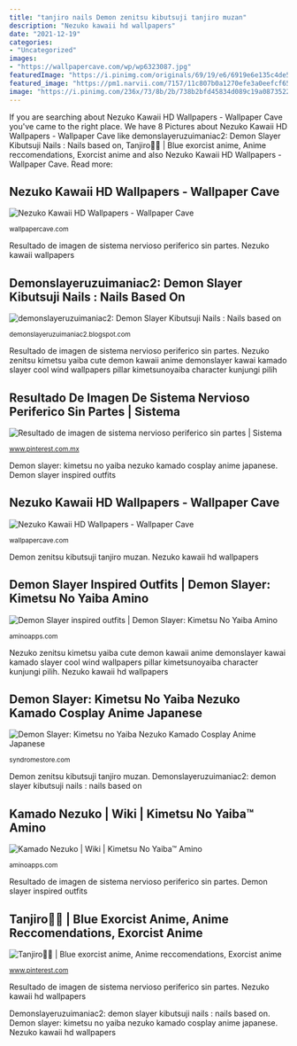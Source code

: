 ```yaml
---
title: "tanjiro nails Demon zenitsu kibutsuji tanjiro muzan"
description: "Nezuko kawaii hd wallpapers"
date: "2021-12-19"
categories:
- "Uncategorized"
images:
- "https://wallpapercave.com/wp/wp6323087.jpg"
featuredImage: "https://i.pinimg.com/originals/69/19/e6/6919e6e135c4de51128e780ee0a6fb9d.jpg"
featured_image: "https://pm1.narvii.com/7157/11c807b0a1270efe3a0eefcf65fa059b4567c696r1-1280-720v2_hq.jpg"
image: "https://i.pinimg.com/236x/73/8b/2b/738b2bfd45834d089c19a08735222c48.jpg?nii=t"
---
```


If you are searching about Nezuko Kawaii HD Wallpapers - Wallpaper Cave you've came to the right place. We have 8 Pictures about Nezuko Kawaii HD Wallpapers - Wallpaper Cave like demonslayeruzuimaniac2: Demon Slayer Kibutsuji Nails : Nails based on, Tanjiro🤤💋 | Blue exorcist anime, Anime reccomendations, Exorcist anime and also Nezuko Kawaii HD Wallpapers - Wallpaper Cave. Read more:

## Nezuko Kawaii HD Wallpapers - Wallpaper Cave

![Nezuko Kawaii HD Wallpapers - Wallpaper Cave](https://wallpapercave.com/wp/wp5060527.jpg "Nezuko kawaii wallpapers")

<small>wallpapercave.com</small>

Resultado de imagen de sistema nervioso periferico sin partes. Nezuko kawaii wallpapers

## Demonslayeruzuimaniac2: Demon Slayer Kibutsuji Nails : Nails Based On

![demonslayeruzuimaniac2: Demon Slayer Kibutsuji Nails : Nails based on](https://i.pinimg.com/originals/2d/76/57/2d7657ba3c98c572a19d016f1ca4023e.jpg "Demonslayeruzuimaniac2: demon slayer kibutsuji nails : nails based on")

<small>demonslayeruzuimaniac2.blogspot.com</small>

Resultado de imagen de sistema nervioso periferico sin partes. Nezuko zenitsu kimetsu yaiba cute demon kawaii anime demonslayer kawai kamado slayer cool wind wallpapers pillar kimetsunoyaiba character kunjungi pilih

## Resultado De Imagen De Sistema Nervioso Periferico Sin Partes | Sistema

![Resultado de imagen de sistema nervioso periferico sin partes | Sistema](https://i.pinimg.com/236x/73/8b/2b/738b2bfd45834d089c19a08735222c48.jpg?nii=t "Nezuko slayer kamado")

<small>www.pinterest.com.mx</small>

Demon slayer: kimetsu no yaiba nezuko kamado cosplay anime japanese. Demon slayer inspired outfits

## Nezuko Kawaii HD Wallpapers - Wallpaper Cave

![Nezuko Kawaii HD Wallpapers - Wallpaper Cave](https://wallpapercave.com/wp/wp6323087.jpg "Demon slayer inspired outfits")

<small>wallpapercave.com</small>

Demon zenitsu kibutsuji tanjiro muzan. Nezuko kawaii hd wallpapers

## Demon Slayer Inspired Outfits | Demon Slayer: Kimetsu No Yaiba Amino

![Demon Slayer inspired outfits | Demon Slayer: Kimetsu No Yaiba Amino](https://pm1.narvii.com/7758/4f9bc5b46f5dc08e5459af96f181e506cbcee644r1-1920-1080v2_hq.jpg "Demon zenitsu kibutsuji tanjiro muzan")

<small>aminoapps.com</small>

Nezuko zenitsu kimetsu yaiba cute demon kawaii anime demonslayer kawai kamado slayer cool wind wallpapers pillar kimetsunoyaiba character kunjungi pilih. Nezuko kawaii hd wallpapers

## Demon Slayer: Kimetsu No Yaiba Nezuko Kamado Cosplay Anime Japanese

![Demon Slayer: Kimetsu no Yaiba Nezuko Kamado Cosplay Anime Japanese](https://cdn.shopify.com/s/files/1/0758/2735/products/O1CN01OenuOz1bnAKHJHBBr__0-rate_510x@2x.jpg?v=1559725846 "Nezuko kamado")

<small>syndromestore.com</small>

Demon zenitsu kibutsuji tanjiro muzan. Demonslayeruzuimaniac2: demon slayer kibutsuji nails : nails based on

## Kamado Nezuko | Wiki | Kimetsu No Yaiba™ Amino

![Kamado Nezuko | Wiki | Kimetsu No Yaiba™ Amino](https://pm1.narvii.com/7157/11c807b0a1270efe3a0eefcf65fa059b4567c696r1-1280-720v2_hq.jpg "Demon slayer: kimetsu no yaiba nezuko kamado cosplay anime japanese")

<small>aminoapps.com</small>

Resultado de imagen de sistema nervioso periferico sin partes. Demon slayer inspired outfits

## Tanjiro🤤💋 | Blue Exorcist Anime, Anime Reccomendations, Exorcist Anime

![Tanjiro🤤💋 | Blue exorcist anime, Anime reccomendations, Exorcist anime](https://i.pinimg.com/originals/69/19/e6/6919e6e135c4de51128e780ee0a6fb9d.jpg "Nezuko kawaii wallpapers")

<small>www.pinterest.com</small>

Resultado de imagen de sistema nervioso periferico sin partes. Nezuko kawaii hd wallpapers

Demonslayeruzuimaniac2: demon slayer kibutsuji nails : nails based on. Demon slayer: kimetsu no yaiba nezuko kamado cosplay anime japanese. Nezuko kawaii hd wallpapers
